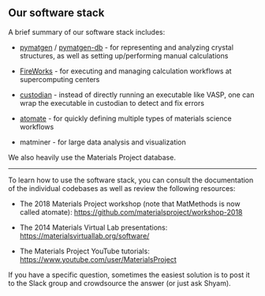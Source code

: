 ## Our software stack
A brief summary of our software stack includes:

* [pymatgen](https://github.com/materialsproject/pymatgen) / [pymatgen-db](https://github.com/materialsproject/pymatgen-db) - for representing and analyzing crystal structures, as well as setting up/performing manual calculations

* [FireWorks](https://github.com/materialsproject/fireworks) - for executing and managing calculation workflows at supercomputing centers

* [custodian](https://github.com/materialsproject/custodian) - instead of directly running an executable like VASP, one can wrap the executable in custodian to detect and fix errors

* [atomate](https://github.com/hackingmaterials/atomate) - for quickly defining multiple types of materials science workflows

* matminer - for large data analysis and visualization

We also heavily use the Materials Project database.

------------------

To learn how to use the software stack, you can consult the documentation of the individual codebases as well as review the following resources:

* The 2018 Materials Project workshop (note that MatMethods is now called atomate): https://github.com/materialsproject/workshop-2018

* The 2014 Materials Virtual Lab presentations:
https://materialsvirtuallab.org/software/

* The Materials Project YouTube tutorials:
https://www.youtube.com/user/MaterialsProject

If you have a specific question, sometimes the easiest solution is to post it to the Slack group and crowdsource the answer (or just ask Shyam).
